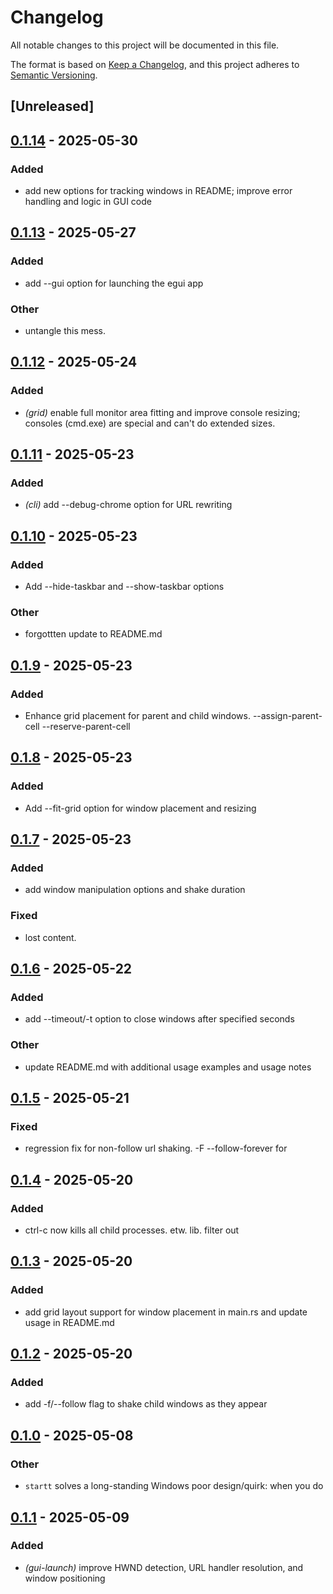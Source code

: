 # Changelog

All notable changes to this project will be documented in this file.

The format is based on [Keep a Changelog](https://keepachangelog.com/en/1.0.0/),
and this project adheres to [Semantic Versioning](https://semver.org/spec/v2.0.0.html).

## [Unreleased]

## [0.1.14](https://github.com/davehorner/startt/compare/v0.1.13...v0.1.14) - 2025-05-30

### Added

- add new options for tracking windows in README; improve error handling and logic in GUI code

## [0.1.13](https://github.com/davehorner/startt/compare/v0.1.12...v0.1.13) - 2025-05-27

### Added

- add --gui option for launching the egui app

### Other

- untangle this mess.

## [0.1.12](https://github.com/davehorner/startt/compare/v0.1.11...v0.1.12) - 2025-05-24

### Added

- *(grid)* enable full monitor area fitting and improve console resizing; consoles (cmd.exe) are special and can't do extended sizes.

## [0.1.11](https://github.com/davehorner/startt/compare/v0.1.10...v0.1.11) - 2025-05-23

### Added

- *(cli)* add --debug-chrome option for URL rewriting

## [0.1.10](https://github.com/davehorner/startt/compare/v0.1.9...v0.1.10) - 2025-05-23

### Added

- Add --hide-taskbar and --show-taskbar options

### Other

- forgottten update to README.md

## [0.1.9](https://github.com/davehorner/startt/compare/v0.1.8...v0.1.9) - 2025-05-23

### Added

- Enhance grid placement for parent and child windows. --assign-parent-cell --reserve-parent-cell

## [0.1.8](https://github.com/davehorner/startt/compare/v0.1.7...v0.1.8) - 2025-05-23

### Added

- Add --fit-grid option for window placement and resizing

## [0.1.7](https://github.com/davehorner/startt/compare/v0.1.6...v0.1.7) - 2025-05-23

### Added

- add window manipulation options and shake duration

### Fixed

- lost content.

## [0.1.6](https://github.com/davehorner/startt/compare/v0.1.5...v0.1.6) - 2025-05-22

### Added

- add --timeout/-t option to close windows after specified seconds

### Other

- update README.md with additional usage examples and usage notes

## [0.1.5](https://github.com/davehorner/startt/compare/v0.1.4...v0.1.5) - 2025-05-21

### Fixed

- regression fix for non-follow url shaking.  -F --follow-forever for

## [0.1.4](https://github.com/davehorner/startt/compare/v0.1.3...v0.1.4) - 2025-05-20

### Added

- ctrl-c now kills all child processes. etw.  lib. filter out

## [0.1.3](https://github.com/davehorner/startt/compare/v0.1.2...v0.1.3) - 2025-05-20

### Added

- add grid layout support for window placement in main.rs and update usage in README.md

## [0.1.2](https://github.com/davehorner/startt/compare/v0.1.1...v0.1.2) - 2025-05-20

### Added

- add -f/--follow flag to shake child windows as they appear

## [0.1.0](https://github.com/davehorner/startt/releases/tag/v0.1.0) - 2025-05-08

### Other

- `startt` solves a long-standing Windows poor design/quirk: when you do
## [0.1.1](https://github.com/davehorner/startt/compare/v0.1.0...v0.1.1) - 2025-05-09

### Added

- *(gui-launch)* improve HWND detection, URL handler resolution, and window positioning
